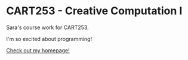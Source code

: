 # CART253 - Creative Computation I

Sara's course work for CART253.

I'm so excited about programming!

[Check out my homepage!](https://www.pippinbarr.com/)
